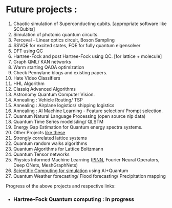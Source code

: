 # Future projects :

1. Chaotic simulation of Superconducting qubits. [appropriate software like SCQubits]
2. Simulation of photonic quantum circuits.
3. Perceval - Linear optics circuit, Boson Sampling
4. SSVQE for excited states, FQE for fully quantum eigensolver
5. DFT using QC
6. Hartree-Fock and post Hartree-Fock using QC. [for lattice + molecule]
7. Graph QML/ KAN networks
8. Warm starting QAOA optimization
9. Check Pennylane blogs and existing papers.
10. Hate Video Classifiers
11. HHL Algorithm
12. Classiq Advanced Algorithms
13. Astronomy Quantum Computer Vision.
14. Annealing : Vehicle Routing/ TSP
15. Annealing : Airplane logistics/ shipping logistics
16. Annealing : AI Machine Learning - Feature selection/ Prompt selection.
17. Quantum Natural Language Processing (open source nlp data)
18. Quantum Time Series models\ling/ QLSTM
19. Energy Gap Estimation for Quantum energy spectra systems.
20. Other Projects [like these](https://arxiv.org/abs/2203.17181)
21. Strongly correlated lattice systems
22. Quantum random walks algorithms
23. Quantum Algorithms for Lattice Boltzmann
24. Quantum Tensor networks
25. Physics Informed Machine Learning ([PINN](https://arxiv.org/abs/2207.11786), Fourier Neural Operators, Deep ONets, MeshGraphNets)
26. [Scientific Computing for simulation](https://www.youtube.com/watch?v=R2QYmPObIaE) using AI+Quantum
27. Quantum Weather forecasting/ Flood forecasting/ Precipitation mapping

Progress of the above projects and respective links:

* ### Hartree-Fock Quantum computing : In progress
